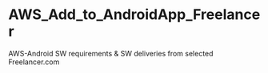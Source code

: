 # AWS_Add_to_AndroidApp_Freelancer
AWS-Android SW requirements &amp; SW deliveries from selected Freelancer.com
